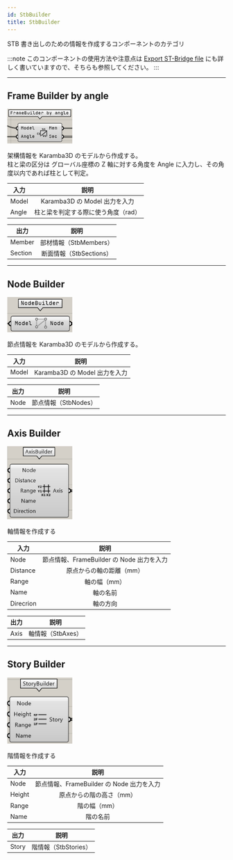 ```yaml
---
id: StbBuilder
title: StbBuilder
---
```


STB 書き出しのための情報を作成するコンポーネントのカテゴリ

:::note
このコンポーネントの使用方法や注意点は [Export ST-Bridge file](../Usage/ExportSTB) にも詳しく書いていますので、そちらも参照してください。
:::

---

## Frame Builder by angle

![](../../images/Component/FrameBuilder.png)

架構情報を Karamba3D のモデルから作成する。  
柱と梁の区分は グローバル座標の Z 軸に対する角度を Angle に入力し、その角度以内であれば柱として判定。

|入力|説明|
|---|:---:|
|Model|Karamba3D の Model 出力を入力|
|Angle|柱と梁を判定する際に使う角度（rad）|

|出力|説明|
|---|:---:|
|Member|部材情報（StbMembers）|
|Section|断面情報（StbSections）|

---

## Node Builder

![](../../images/Component/NodeBuilder.png)

節点情報を Karamba3D のモデルから作成する。  

|入力|説明|
|---|:---:|
|Model|Karamba3D の Model 出力を入力|

|出力|説明|
|---|:---:|
|Node|節点情報（StbNodes）|

---

## Axis Builder

![](../../images/Component/AxisBuilder.png)

軸情報を作成する

|入力|説明|
|---|:---:|
|Node|節点情報、FrameBuilder の Node 出力を入力|
|Distance|原点からの軸の距離（mm）|
|Range|軸の幅（mm）|
|Name|軸の名前|
|Direcrion|軸の方向|

|出力|説明|
|---|:---:|
|Axis|軸情報（StbAxes）|

---

## Story Builder

![](../../images/Component/StoryBuilder.png)

階情報を作成する

|入力|説明|
|---|:---:|
|Node|節点情報、FrameBuilder の Node 出力を入力|
|Height|原点からの階の高さ（mm）|
|Range|階の幅（mm）|
|Name|階の名前|

|出力|説明|
|---|:---:|
|Story|階情報（StbStories）|
